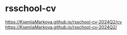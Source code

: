 # rsschool-cv
https://KseniiaMarkova.github.io/rsschool-cv-2024Q2/cv   
https://KseniiaMarkova.github.io/rsschool-cv-2024Q2/
